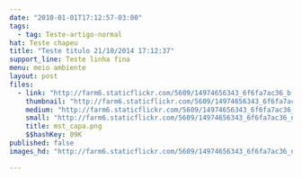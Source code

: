 ```yaml
---
date: "2010-01-01T17:12:57-03:00"
tags:
  - tag: Teste-artigo-normal
hat: Teste chapeu
title: "Teste titulo 21/10/2014 17:12:37"
support_line: Teste linha fina
menu: meio ambiente
layout: post
files:
  - link: "http://farm6.staticflickr.com/5609/14974656343_6f6fa7ac36_b.jpg"
    thumbnail: "http://farm6.staticflickr.com/5609/14974656343_6f6fa7ac36_t.jpg"
    medium: "http://farm6.staticflickr.com/5609/14974656343_6f6fa7ac36_z.jpg"
    small: "http://farm6.staticflickr.com/5609/14974656343_6f6fa7ac36_n.jpg"
    title: mst_capa.png
    $$hashKey: 09K
published: false
images_hd: "http://farm6.staticflickr.com/5609/14974656343_6f6fa7ac36_n.jpg"

---
```

